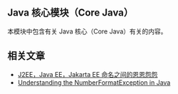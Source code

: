 ## Java 核心模块（Core Java）

本模块中包含有关 Java 核心（Core Java）有关的内容。

## 相关文章

- [J2EE，Java EE，Jakarta EE 命名之间的恩恩怨怨](https://track.ossez.com/articles/PL-A-37491644/J2EEJava-EEJakarta-EE)
- [Understanding the NumberFormatException in Java](https://www.baeldung.com/java-number-format-exception)


